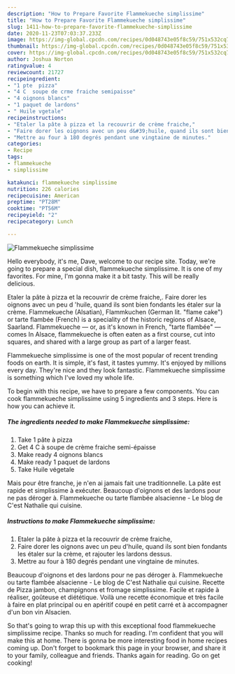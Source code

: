 ```yaml
---
description: "How to Prepare Favorite Flammekueche simplissime"
title: "How to Prepare Favorite Flammekueche simplissime"
slug: 1411-how-to-prepare-favorite-flammekueche-simplissime
date: 2020-11-23T07:03:37.233Z
image: https://img-global.cpcdn.com/recipes/0d048743e05f8c59/751x532cq70/flammekueche-simplissime-photo-principale-de-la-recette.jpg
thumbnail: https://img-global.cpcdn.com/recipes/0d048743e05f8c59/751x532cq70/flammekueche-simplissime-photo-principale-de-la-recette.jpg
cover: https://img-global.cpcdn.com/recipes/0d048743e05f8c59/751x532cq70/flammekueche-simplissime-photo-principale-de-la-recette.jpg
author: Joshua Norton
ratingvalue: 4
reviewcount: 21727
recipeingredient:
- "1 pte  pizza"
- "4 C  soupe de crme fraiche semipaisse"
- "4 oignons blancs"
- "1 paquet de lardons"
- " Huile vgetale"
recipeinstructions:
- "Etaler la pâte à pizza et la recouvrir de crème fraiche,"
- "Faire dorer les oignons avec un peu d&#39;huile, quand ils sont bien fondants les étaler sur la crème, et rajouter les lardons dessus."
- "Mettre au four à 180 degrés pendant une vingtaine de minutes."
categories:
- Recipe
tags:
- flammekueche
- simplissime

katakunci: flammekueche simplissime 
nutrition: 226 calories
recipecuisine: American
preptime: "PT28M"
cooktime: "PT56M"
recipeyield: "2"
recipecategory: Lunch

---
```



![Flammekueche simplissime](https://img-global.cpcdn.com/recipes/0d048743e05f8c59/751x532cq70/flammekueche-simplissime-photo-principale-de-la-recette.jpg)

Hello everybody, it's me, Dave, welcome to our recipe site. Today, we're going to prepare a special dish, flammekueche simplissime. It is one of my favorites. For mine, I'm gonna make it a bit tasty. This will be really delicious.

Etaler la pâte à pizza et la recouvrir de crème fraiche,. Faire dorer les oignons avec un peu d &#39;huile, quand ils sont bien fondants les étaler sur la crème. Flammekueche (Alsatian), Flammkuchen (German lit. &#34;flame cake&#34;) or tarte flambée (French) is a speciality of the historic regions of Alsace, Saarland. Flammekueche — or, as it&#39;s known in French, &#34;tarte flambée&#34; — comes In Alsace, flammekueche is often eaten as a first course, cut into squares, and shared with a large group as part of a larger feast.

Flammekueche simplissime is one of the most popular of recent trending foods on earth. It is simple, it's fast, it tastes yummy. It's enjoyed by millions every day. They're nice and they look fantastic. Flammekueche simplissime is something which I've loved my whole life.


To begin with this recipe, we have to prepare a few components. You can cook flammekueche simplissime using 5 ingredients and 3 steps. Here is how you can achieve it.

<!--inarticleads1-->

##### The ingredients needed to make Flammekueche simplissime:

1. Take 1 pâte à pizza
1. Get 4 C à soupe de crème fraiche semi-épaisse
1. Make ready 4 oignons blancs
1. Make ready 1 paquet de lardons
1. Take  Huile végetale


Mais pour être franche, je n&#39;en ai jamais fait une traditionnelle. La pâte est rapide et simplissime à exécuter. Beaucoup d&#39;oignons et des lardons pour ne pas déroger à. Flammekueche ou tarte flambée alsacienne - Le blog de C&#39;est Nathalie qui cuisine. 

<!--inarticleads2-->

##### Instructions to make Flammekueche simplissime:

1. Etaler la pâte à pizza et la recouvrir de crème fraiche,
1. Faire dorer les oignons avec un peu d&#39;huile, quand ils sont bien fondants les étaler sur la crème, et rajouter les lardons dessus.
1. Mettre au four à 180 degrés pendant une vingtaine de minutes.


Beaucoup d&#39;oignons et des lardons pour ne pas déroger à. Flammekueche ou tarte flambée alsacienne - Le blog de C&#39;est Nathalie qui cuisine. Recette de Pizza jambon, champignons et fromage simplissime. Facile et rapide à réaliser, goûteuse et diététique. Voilà une recette économique et très facile à faire en plat principal ou en apéritif coupé en petit carré et à accompagner d&#39;un bon vin Alsacien. 

So that's going to wrap this up with this exceptional food flammekueche simplissime recipe. Thanks so much for reading. I'm confident that you will make this at home. There is gonna be more interesting food in home recipes coming up. Don't forget to bookmark this page in your browser, and share it to your family, colleague and friends. Thanks again for reading. Go on get cooking!
